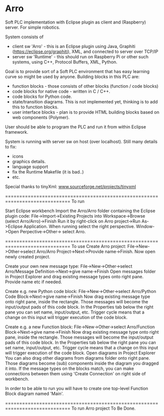 # Arro
Soft PLC implementation with Eclipse plugin as client and (Raspberry) server. For simple robotics.

System consists of
- client sw 'Arro' - this is an Eclipse plugin using Java, Graphiti (https://eclipse.org/graphiti), XML, and connected to server over TCP/IP
- server sw 'Runtime' - this should run on Raspberry Pi or other such systems, using C++, Protocol Buffers, XML, Python.

Goal is to provide sort of a Soft PLC environment that has easy learning curve so might be used by anyone. Building blocks in this PLC are:
- function blocks - those consists of other blocks (function / code blocks)
- code blocks for native code - written in C / C++.
- code blocks for Python code.
- state/transition diagrams. This is not implemented yet, thinking is to add this to function blocks.
- user interface blocks - plan is to provide HTML building blocks based on web components (Polymer).

User should be able to program the PLC and run it from within Eclipse framework.


System is running with server sw on host (over localhost). Still many details to fix:
- icons
- graphics details.
- language support
- fix the Runtime Makefile (it is bad..)
- etc.


Special thanks to tinyXml:
www.sourceforge.net/projects/tinyxml

=============================================================================
To run

Start Eclipse workbench
Import the Arro/Arro folder containing the Eclipse plugin code:
File->Import->Existing Projects into Workspace->Browse (select Arro/Arro)->Finish
Run it by right-click on Arro project->Run As->Eclipse Application.
When running select the right perspective.
Window->Open Perpective->Other-> select Arro.


=============================================================================
To use
Create Arro project:
File->New->Other->select Arro/Arro Project->Next->Provide name->Finish.
Now open newly created project.

Create your own new message type:
File->New->Other->select Arro/Message Definition->Next->give name->Finish
Open messages folder in Project Explorer and drag existing message types onto right pane.
Provide name etc if needed.

Create e.g. new Python code block:
File->New->Other->select Arro/Python Code Block->Next->give name->Finish
Now drag existing message type onto right pane, inside the rectangle. Those messages will become the input/output pads of this code block. In the Properties tab below the right pane you can set name, input/output, etc. Trigger cycle means that a change on this input will trigger execution of the code block.

Create e.g. a new Function block:
File->New->Other->select Arro/Function Block->Next->give name->Finish
Now drag existing message type onto right pane, inside the rectangle. Those messages will become the input/output pads of this code block. In the Properties tab below the right pane you can set name, input/output, etc. Trigger cycle means that a change on this input will trigger execution of the code block.
Open diagrams in Project Explorer
You can also drag other diagrams from diagrams folder onto right pane. Those diagrams become (sub) components inside the diagram you dragged it into. If the message types on the blocks match, you can make connections between them using 'Create Connection' on right side of workbench.

In order to be able to run you will have to create one top-level Function Block diagram named 'Main'.

=============================================================================
To run Arro project
To Be Done.





